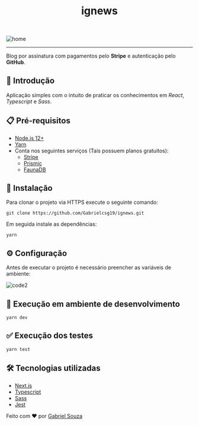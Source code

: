 <h1 align="center">ignews</h1><br>

![home](https://user-images.githubusercontent.com/54643425/129405406-a9a6b650-e4ee-48b5-8e15-a3473d113944.png)

---
Blog por assinatura com pagamentos pelo __Stripe__ e autenticação pelo __GitHub__.

## :newspaper: Introdução
Aplicação simples com o intuito de praticar os conhecimentos em *React*, *Typescript* e *Sass*.

## :clipboard: Pré-requisitos

- [Node.js 12+](https://nodejs.org/en/download/)
- [Yarn](https://classic.yarnpkg.com/en/docs/install/#windows-stable)
- Conta nos seguintes serviços (Tais possuem planos gratuitos):
  - [Stripe](https://dashboard.stripe.com/register)
  - [Prismic](https://prismic.io/dashboard/signup)
  - [FaunaDB](https://dashboard.fauna.com/accounts/register)

## :wrench: Instalação

Para clonar o projeto via HTTPS execute o seguinte comando:
```
git clone https://github.com/Gabrielcsg19/ignews.git
```
Em seguida instale as dependências:
```
yarn
```

## :gear: Configuração

Antes de executar o projeto é necessário preencher as variáveis de ambiente:

![code2](https://user-images.githubusercontent.com/54643425/129410511-8abadfe7-9dc0-43b0-a2b9-d69e455b1cd4.png)

## 🔨 Execução em ambiente de desenvolvimento

```
yarn dev
```

## :white_check_mark: Execução dos testes
```
yarn test
```

## :hammer_and_wrench: Tecnologias utilizadas
- [Next.js](https://nextjs.org/)
- [Typescript](https://www.typescriptlang.org/)
- [Sass](https://sass-lang.com/)
- [Jest](https://jestjs.io/pt-BR/)

Feito com :heart: por [Gabriel Souza](https://github.com/Gabrielcsg19)
